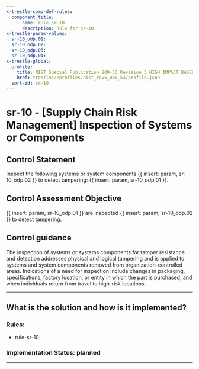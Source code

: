 ```yaml
---
x-trestle-comp-def-rules:
  component_title:
    - name: rule-sr-10
      description: Rule for sr-10
x-trestle-param-values:
  sr-10_odp.01:
  sr-10_odp.02:
  sr-10_odp.03:
  sr-10_odp.04:
x-trestle-global:
  profile:
    title: NIST Special Publication 800-53 Revision 5 HIGH IMPACT BASELINE
    href: trestle://profiles/nist_rev5_800_53/profile.json
  sort-id: sr-10
---
```


# sr-10 - \[Supply Chain Risk Management\] Inspection of Systems or Components

## Control Statement

Inspect the following systems or system components {{ insert: param, sr-10_odp.02 }} to detect tampering: {{ insert: param, sr-10_odp.01 }}.

## Control Assessment Objective

{{ insert: param, sr-10_odp.01 }} are inspected {{ insert: param, sr-10_odp.02 }} to detect tampering.

## Control guidance

The inspection of systems or systems components for tamper resistance and detection addresses physical and logical tampering and is applied to systems and system components removed from organization-controlled areas. Indications of a need for inspection include changes in packaging, specifications, factory location, or entity in which the part is purchased, and when individuals return from travel to high-risk locations.

______________________________________________________________________

## What is the solution and how is it implemented?

<!-- For implementation status enter one of: implemented, partial, planned, alternative, not-applicable -->

<!-- Note that the list of rules under ### Rules: is read-only and changes will not be captured after assembly to JSON -->

<!-- Add control implementation description here for control: sr-10 -->

### Rules:

  - rule-sr-10

### Implementation Status: planned

______________________________________________________________________
